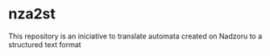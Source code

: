 # nza2st
This repository is an iniciative to translate automata created on Nadzoru to a structured text format

